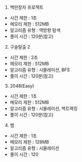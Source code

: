 1. 백만장자 프로젝트
- 시간 제한 : 1초
- 메모리 제한 :  512MB
- 알고리즘 유형 : 역방향 탐색
- 풀이 시간 : 120분(참고)

2. 구슬탈출 2
- 시간 제한 : 2초
- 메모리 제한 :  512MB
- 알고리즘 유형 : 시물레이션, BFS
- 풀이 시간 : 120분(참고)

3. 2048(Easy)
- 시간 제한 : 1초
- 메모리 제한 :  512MB
- 알고리즘 유형 : 시물레이션, 백트랙킹
- 풀이 시간 : 120분(참고)


4. 뱀
- 시간 제한 : 1초
- 메모리 제한 : 128MB
- 알고리즘 유형 : 시물레이션
- 풀이 시간 : 120
